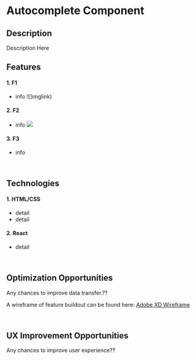 # Autocomplete Component

## Description
Description Here

## Features
#### 1. F1
- info
![]imglink)

#### 2. F2
- info
![](imgLink)

#### 3. F3
- info

<p>&nbsp;</p>

## Technologies
#### 1. HTML/CSS
- detail
- detail
#### 2. React
- detail

<p>&nbsp;</p>

## Optimization Opportunities
Any chances to improve data transfer.?? 

A wireframe of feature buildout can be found here:
[Adobe XD Wireframe](https://xd.adobe.com/view/9b0cb70d-5cb6-45c9-4e9d-541deefa97d6-ed3d/)
<p>&nbsp;</p>

## UX Improvement Opportunities
Any chances to improve user experience??

